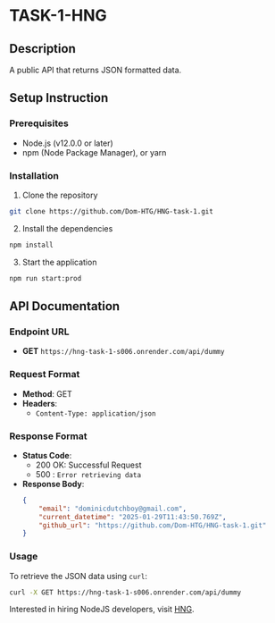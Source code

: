 # TASK-1-HNG

## Description

A public API that returns JSON formatted data.

## Setup Instruction

### Prerequisites
- Node.js (v12.0.0 or later)
- npm (Node Package Manager), or yarn

### Installation
1. Clone the repository
```bash
git clone https://github.com/Dom-HTG/HNG-task-1.git
```
2. Install the dependencies
```bash
npm install
```
3. Start the application
```bash
npm run start:prod
```
## API Documentation

### Endpoint URL
- **GET** `https://hng-task-1-s006.onrender.com/api/dummy`
### Request Format
- **Method**: GET
- **Headers**:
  - `Content-Type: application/json`
### Response Format
- **Status Code**: 
  - 200 OK: Successful Request
  - 500 : `Error retrieving data`
- **Response Body**:
  ```json
  {
      "email": "dominicdutchboy@gmail.com",
      "current_datetime": "2025-01-29T11:43:50.769Z",
      "github_url": "https://github.com/Dom-HTG/HNG-task-1.git"
  }
  ```
### Usage
To retrieve the JSON data using `curl`:
```bash
curl -X GET https://hng-task-1-s006.onrender.com/api/dummy
```

Interested in hiring NodeJS developers, visit [HNG](https://hng.tech/hire/nodejs-developers).




